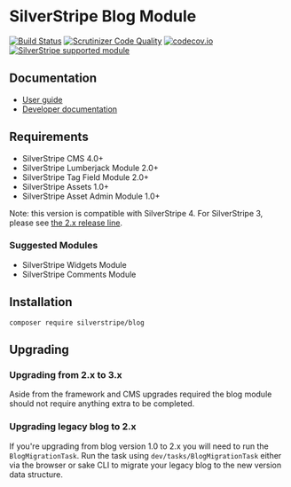 # SilverStripe Blog Module
[![Build Status](https://api.travis-ci.com/silverstripe/silverstripe-blog.svg?branch=3)](https://travis-ci.com/silverstripe/silverstripe-blog)
[![Scrutinizer Code Quality](https://scrutinizer-ci.com/g/silverstripe/silverstripe-blog/badges/quality-score.png?b=master)](https://scrutinizer-ci.com/g/silverstripe/silverstripe-blog/?branch=master)
[![codecov.io](https://codecov.io/github/silverstripe/silverstripe-blog/coverage.svg?branch=master)](https://codecov.io/github/silverstripe/silverstripe-blog?branch=master)
[![SilverStripe supported module](https://img.shields.io/badge/silverstripe-supported-0071C4.svg)](https://www.silverstripe.org/software/addons/silverstripe-commercially-supported-module-list/)

## Documentation

* [User guide](docs/en/userguide/index.md)
* [Developer documentation](docs/en/index.md)

## Requirements

* SilverStripe CMS 4.0+
* SilverStripe Lumberjack Module 2.0+
* SilverStripe Tag Field Module 2.0+
* SilverStripe Assets 1.0+
* SilverStripe Asset Admin Module 1.0+

Note: this version is compatible with SilverStripe 4. For SilverStripe 3, please see [the 2.x release line](https://github.com/silverstripe/silverstripe-blog/tree/2).

### Suggested Modules

* SilverStripe Widgets Module
* SilverStripe Comments Module

## Installation

```
composer require silverstripe/blog
```

## Upgrading

### Upgrading from 2.x to 3.x

Aside from the framework and CMS upgrades required the blog module should not require anything extra to be completed.

### Upgrading legacy blog to 2.x

If you're upgrading from blog version 1.0 to 2.x you will need to run the `BlogMigrationTask`. Run the task using `dev/tasks/BlogMigrationTask` either via the browser or sake CLI to migrate your legacy blog to the new version data structure.
